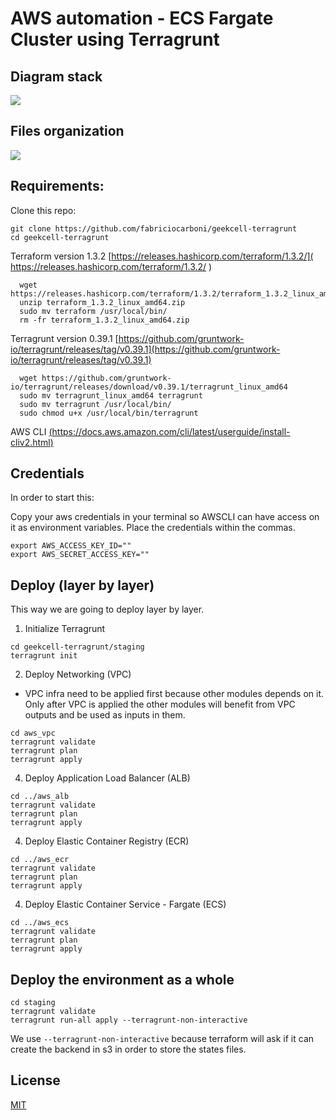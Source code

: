 # AWS automation - ECS Fargate Cluster using Terragrunt

## Diagram stack
![](https://i.ibb.co/qC7vWTQ/VPC-diagram-Page-1.jpg)

## Files organization
![](https://i.ibb.co/G7fjjGR/Diagrams-Terragrunt.png)
## Requirements:

Clone this repo:
```
git clone https://github.com/fabriciocarboni/geekcell-terragrunt
cd geekcell-terragrunt
```

Terraform version 1.3.2 [https://releases.hashicorp.com/terraform/1.3.2/]( https://releases.hashicorp.com/terraform/1.3.2/ )
 
```
  wget https://releases.hashicorp.com/terraform/1.3.2/terraform_1.3.2_linux_amd64.zip
  unzip terraform_1.3.2_linux_amd64.zip
  sudo mv terraform /usr/local/bin/
  rm -fr terraform_1.3.2_linux_amd64.zip
```
Terragrunt version 0.39.1 [https://github.com/gruntwork-io/terragrunt/releases/tag/v0.39.1](https://github.com/gruntwork-io/terragrunt/releases/tag/v0.39.1)
 
```
  wget https://github.com/gruntwork-io/terragrunt/releases/download/v0.39.1/terragrunt_linux_amd64
  sudo mv terragrunt_linux_amd64 terragrunt
  sudo mv terragrunt /usr/local/bin/
  sudo chmod u+x /usr/local/bin/terragrunt
```
AWS CLI [(https://docs.aws.amazon.com/cli/latest/userguide/install-cliv2.html)](https://docs.aws.amazon.com/cli/latest/userguide/install-cliv2.html)

## Credentials
In order to start this:

Copy your aws credentials in your terminal so AWSCLI can have access on it as environment variables. Place the credentials within the commas.
```
export AWS_ACCESS_KEY_ID=""
export AWS_SECRET_ACCESS_KEY=""
```

## Deploy (layer by layer)

This way we are going to deploy layer by layer.

1) Initialize Terragrunt
```
cd geekcell-terragrunt/staging
terragrunt init
```
2) Deploy Networking (VPC)
* VPC infra need to be applied first because other modules depends on it. Only after VPC is applied the other modules will benefit from VPC outputs and be used as inputs in them.
```
cd aws_vpc
terragrunt validate
terragrunt plan
terragrunt apply
```

4) Deploy Application Load Balancer (ALB)
```
cd ../aws_alb
terragrunt validate
terragrunt plan
terragrunt apply
```

4) Deploy Elastic Container Registry (ECR)
```
cd ../aws_ecr
terragrunt validate
terragrunt plan
terragrunt apply
```

4) Deploy Elastic Container Service - Fargate (ECS)
```
cd ../aws_ecs
terragrunt validate
terragrunt plan
terragrunt apply
```

## Deploy the environment as a whole
```
cd staging
terragrunt validate
terragrunt run-all apply --terragrunt-non-interactive
```
We use `--terragrunt-non-interactive` because terraform will ask if it can create the backend in s3 in order to store the states files.

## License
[MIT](https://choosealicense.com/licenses/mit/)